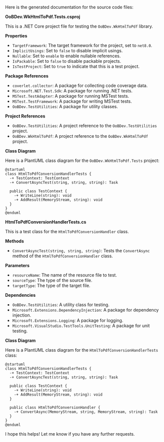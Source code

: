 Here is the generated documentation for the source code files:

**OoBDev.WkHtmlToPdf.Tests.csproj**

This is a .NET Core project file for testing the `OoBDev.WkHtmlToPdf` library.

**Properties**

* `TargetFramework`: The target framework for the project, set to `net8.0`.
* `ImplicitUsings`: Set to `false` to disable implicit usings.
* `Nullable`: Set to `enable` to enable nullable references.
* `IsPackable`: Set to `false` to disable packable projects.
* `IsTestProject`: Set to `true` to indicate that this is a test project.

**Package References**

* `coverlet.collector`: A package for collecting code coverage data.
* `Microsoft.NET.Test.Sdk`: A package for running .NET tests.
* `MSTest.TestAdapter`: A package for running MSTest tests.
* `MSTest.TestFramework`: A package for writing MSTest tests.
* `OoBDev.TestUtilities`: A package for utility classes.

**Project References**

* `OoBDev.TestUtilities`: A project reference to the `OoBDev.TestUtilities` project.
* `OoBDev.WkHtmlToPdf`: A project reference to the `OoBDev.WkHtmlToPdf` project.

**Class Diagram**

Here is a PlantUML class diagram for the `OoBDev.WkHtmlToPdf.Tests` project:
```plantuml
@startuml
class HtmlToPdfConversionHandlerTests {
  -+ TestContext: TestContext
  -+ ConvertAsyncTest(string, string, string): Task

  public class TestContext {
    -+ WriteLine(string): void
    -+ AddResult(MemoryStream, string): void
  }
}
@enduml
```
**HtmlToPdfConversionHandlerTests.cs**

This is a test class for the `HtmlToPdfConversionHandler` class.

**Methods**

* `ConvertAsyncTest(string, string, string)`: Tests the `ConvertAsync` method of the `HtmlToPdfConversionHandler` class.

**Parameters**

* `resourceName`: The name of the resource file to test.
* `sourceType`: The type of the source file.
* `targetType`: The type of the target file.

**Dependencies**

* `OoBDev.TestUtilities`: A utility class for testing.
* `Microsoft.Extensions.DependencyInjection`: A package for dependency injection.
* `Microsoft.Extensions.Logging`: A package for logging.
* `Microsoft.VisualStudio.TestTools.UnitTesting`: A package for unit testing.

**Class Diagram**

Here is a PlantUML class diagram for the `HtmlToPdfConversionHandlerTests` class:
```plantuml
@startuml
class HtmlToPdfConversionHandlerTests {
  -+ TestContext: TestContext
  -+ ConvertAsyncTest(string, string, string): Task

  public class TestContext {
    -+ WriteLine(string): void
    -+ AddResult(MemoryStream, string): void
  }

  public class HtmlToPdfConversionHandler {
    -+ ConvertAsync(MemoryStream, string, MemoryStream, string): Task
  }
}
@enduml
```
I hope this helps! Let me know if you have any further requests.